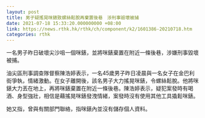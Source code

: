 ```yaml
---
layout: post
title: 男子疑搖晃咪錶致螺絲鬆脫再棄置後巷　涉刑事毀壞被捕
date: 2021-07-18 15:33:20.000000000 +08:00
link: https://news.rthk.hk/rthk/ch/component/k2/1601386-20210718.htm
categories: rthk
---
```


一名男子昨日破壞尖沙咀一個咪錶，並將咪錶棄置在附近一條後巷，涉嫌刑事毀壞被捕。

油尖區刑事調查隊督察陳浩婷表示，一名45歲男子昨日凌晨與一名女子在金巴利街爭執，情緒激動。在女子離開後，該名男子大力搖晃咪錶，令螺絲鬆脫。他將咪錶大力丟在地上，再將咪錶棄置在附近一條後巷。陳浩婷表示，疑犯案發時有喝酒、身型強壯，相信是藉搖晃咪錶發洩情緒，案發時沒有使用其他工具撬鬆咪錶。

她又指，曾與有關部門聯絡，指咪錶內並沒有儲存個人資料。
